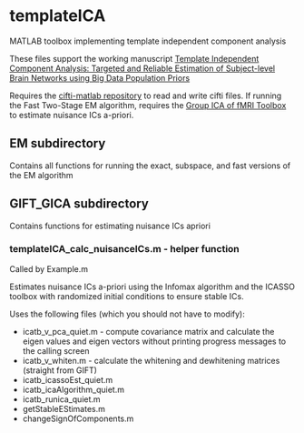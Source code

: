 # templateICA
MATLAB toolbox implementing template independent component analysis

These files support the working manuscript [Template Independent Component Analysis: Targeted and Reliable Estimation of Subject-level Brain Networks using Big Data Population Priors](https://arxiv.org/abs/1906.07294)

Requires the [cifti-matlab repository](https://github.com/Washington-University/cifti-matlab) to read and write cifti files. If running the Fast Two-Stage EM algorithm, requires the [Group ICA of fMRI Toolbox](http://mialab.mrn.org/software/gift) to estimate nuisance ICs a-priori. 

## EM subdirectory
Contains all functions for running the exact, subspace, and fast versions of the EM algorithm

## GIFT_GICA subdirectory
Contains functions for estimating nuisance ICs apriori

### templateICA_calc_nuisanceICs.m - helper function 
Called by Example.m

Estimates nuisance ICs a-priori using the Infomax algorithm and the ICASSO toolbox with randomized initial conditions to ensure stable ICs. 

Uses the following files (which you should not have to modify):
-	icatb_v_pca_quiet.m - compute covariance matrix and  calculate the eigen values and eigen vectors without printing progress messages to the calling screen
-	icatb_v_whiten.m - calculate the whitening and dewhitening matrices (straight from GIFT)
-	icatb_icassoEst_quiet.m
-	icatb_icaAlgorithm_quiet.m
-	icatb_runica_quiet.m
-	getStableEStimates.m
-	changeSignOfComponents.m
